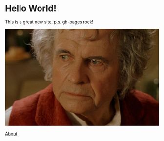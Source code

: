 # Hello World! 

This is a great new site.
p.s. gh-pages rock!

![Bilbo](53137-bilboianholm.jpg)

[About](about.md)
